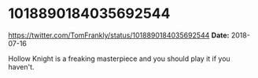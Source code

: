 # 1018890184035692544
https://twitter.com/TomFrankly/status/1018890184035692544
**Date:** 2018-07-16

Hollow Knight is a freaking masterpiece and you should play it if you haven't.
